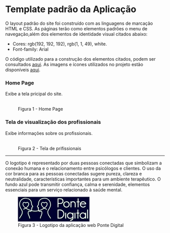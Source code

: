 # Template padrão da Aplicação

O layout padrão do site foi construído com as linguagens de marcação HTML e CSS.
As páginas terão como elementos padrões o menu de navegação,além dos elementos de identidade visual citados abaixo:
<ul>
<li>Cores: rgb(192, 192, 192), rgb(1, 1, 49), white.</li>
<li>Font-family: Arial</li>
</ul>

O código utilizado para a construção dos elementos citados, podem ser consultados <a href="https://github.com/ICEI-PUC-Minas-PMV-ADS/pmv-ads-2024-1-e1-proj-web-t5-pmv-ads-2024-1-e1-projpontedigital/tree/main/codigo-fonte">aqui</a>. As imagens e ícones utilizados no projeto estão disponíveis <a href="https://github.com/ICEI-PUC-Minas-PMV-ADS/pmv-ads-2024-1-e1-proj-web-t5-pmv-ads-2024-1-e1-projpontedigital/tree/main/documentos/imagens">aqui</a>.

<h3><b>Home Page</b></h3>
<p>Exibe a tela pricipal do site.</p>
<figure> 
  <img src="">
  <figcaption> Figura 1 - Home Page
</figure> 
    
<h3><b>Tela de visualização dos profissionais</b></h3>
<p>Exibe informações sobre os profissionais.</p>
<figure> 
  <img src="">
  <figcaption>Figura 2 - Tela de prifissionais     
</figure> 
<hr>
  
<p> O logotipo é representado por duas pessoas conectadas que simbolizam a conexão humana e o relacionamento entre psicólogos e clientes. O uso da cor branca para as pessoas conectadas sugere pureza, clareza e neutralidade, características importantes para um ambiente terapêutico. O fundo azul pode transmitir confiança, calma e serenidade, elementos essenciais para um serviço relacionado à saúde mental.</p>

<figure> 
  <img src="https://github.com/ICEI-PUC-Minas-PMV-ADS/pmv-ads-2024-1-e1-proj-web-t5-pmv-ads-2024-1-e1-projpontedigital/blob/main/documentos/imagens/logo..jpg" >
    <figcaption>Figura 3 - Logotipo da aplicação web Ponte Digital
</figure> 
